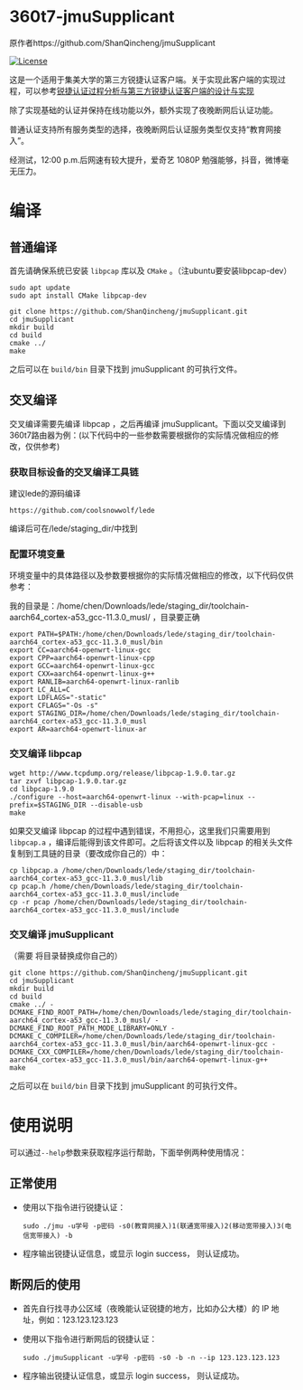 # 360t7-jmuSupplicant

原作者https://github.com/ShanQincheng/jmuSupplicant

[![License](https://camo.githubusercontent.com/232bcc81505d2ff5c9a69601c5dafc4df8d24e6857c4538b1772f77ce6c306ab/68747470733a2f2f696d672e736869656c64732e696f2f6372617465732f6c2f72757374632d73657269616c697a652e737667)](https://raw.githubusercontent.com/ShanQincheng/jmuSupplicant/master/LICENSE)

这是一个适用于集美大学的第三方锐捷认证客户端。关于实现此客户端的实现过程，可以参考[锐捷认证过程分析与第三方锐捷认证客户端的设计与实现](https://github.com/ShanQincheng/jmuSupplicant/blob/master/doc/锐捷认证过程分析与第三方锐捷认证客户端的设计与实现.pdf)

除了实现基础的认证并保持在线功能以外，额外实现了夜晚断网后认证功能。

普通认证支持所有服务类型的选择，夜晚断网后认证服务类型仅支持“教育网接入”。

经测试，12:00 p.m.后网速有较大提升，爱奇艺 1080P 勉强能够，抖音，微博毫无压力。

# 编译



## 普通编译



首先请确保系统已安装 `libpcap` 库以及 `CMake` 。（注ubuntu要安装libpcap-dev）

```
sudo apt update 
sudo apt install CMake libpcap-dev
```



```
git clone https://github.com/ShanQincheng/jmuSupplicant.git
cd jmuSupplicant
mkdir build
cd build
cmake ../
make
```



之后可以在 `build/bin` 目录下找到 jmuSupplicant 的可执行文件。

## 交叉编译



交叉编译需要先编译 libpcap ，之后再编译 jmuSupplicant。下面以交叉编译到 360t7路由器为例：(以下代码中的一些参数需要根据你的实际情况做相应的修改，仅供参考)

### 获取目标设备的交叉编译工具链



建议lede的源码编译

```
https://github.com/coolsnowwolf/lede
```

编译后可在/lede/staging_dir/中找到

### 配置环境变量



环境变量中的具体路径以及参数要根据你的实际情况做相应的修改，以下代码仅供参考：

我的目录是：/home/chen/Downloads/lede/staging_dir/toolchain-aarch64_cortex-a53_gcc-11.3.0_musl/  ，目录要正确

```
export PATH=$PATH:/home/chen/Downloads/lede/staging_dir/toolchain-aarch64_cortex-a53_gcc-11.3.0_musl/bin
export CC=aarch64-openwrt-linux-gcc
export CPP=aarch64-openwrt-linux-cpp
export GCC=aarch64-openwrt-linux-gcc
export CXX=aarch64-openwrt-linux-g++
export RANLIB=aarch64-openwrt-linux-ranlib
export LC_ALL=C
export LDFLAGS="-static"
export CFLAGS="-Os -s"
export STAGING_DIR=/home/chen/Downloads/lede/staging_dir/toolchain-aarch64_cortex-a53_gcc-11.3.0_musl
export AR=aarch64-openwrt-linux-ar
```



### 交叉编译 libpcap



```
wget http://www.tcpdump.org/release/libpcap-1.9.0.tar.gz
tar zxvf libpcap-1.9.0.tar.gz
cd libpcap-1.9.0
./configure --host=aarch64-openwrt-linux --with-pcap=linux --prefix=$STAGING_DIR --disable-usb
make
```



如果交叉编译 libpcap 的过程中遇到错误，不用担心，这里我们只需要用到 `libpcap.a` ，编译后能得到该文件即可。之后将该文件以及 libpcap 的相关头文件复制到工具链的目录（要改成你自己的）中：

```
cp libpcap.a /home/chen/Downloads/lede/staging_dir/toolchain-aarch64_cortex-a53_gcc-11.3.0_musl/lib
cp pcap.h /home/chen/Downloads/lede/staging_dir/toolchain-aarch64_cortex-a53_gcc-11.3.0_musl/include
cp -r pcap /home/chen/Downloads/lede/staging_dir/toolchain-aarch64_cortex-a53_gcc-11.3.0_musl/include
```



### 交叉编译 jmuSupplicant

（需要 将目录替换成你自己的）

```
git clone https://github.com/ShanQincheng/jmuSupplicant.git
cd jmuSupplicant
mkdir build
cd build
cmake ../ -DCMAKE_FIND_ROOT_PATH=/home/chen/Downloads/lede/staging_dir/toolchain-aarch64_cortex-a53_gcc-11.3.0_musl/ -DCMAKE_FIND_ROOT_PATH_MODE_LIBRARY=ONLY -DCMAKE_C_COMPILER=/home/chen/Downloads/lede/staging_dir/toolchain-aarch64_cortex-a53_gcc-11.3.0_musl/bin/aarch64-openwrt-linux-gcc -DCMAKE_CXX_COMPILER=/home/chen/Downloads/lede/staging_dir/toolchain-aarch64_cortex-a53_gcc-11.3.0_musl/bin/aarch64-openwrt-linux-g++
make
```



之后可以在 `build/bin` 目录下找到 jmuSupplicant 的可执行文件。

# 使用说明



可以通过`--help`参数来获取程序运行帮助，下面举例两种使用情况：

## 正常使用



- 使用以下指令进行锐捷认证：

  ```
  sudo ./jmu -u学号 -p密码 -s0(教育网接入)1(联通宽带接入)2(移动宽带接入)3(电信宽带接入) -b
  ```

  

- 程序输出锐捷认证信息，或显示 login success， 则认证成功。

## 断网后的使用



- 首先自行找寻办公区域（夜晚能认证锐捷的地方，比如办公大楼）的 IP 地址，例如：123.123.123.123

- 使用以下指令进行断网后的锐捷认证：

  ```
  sudo ./jmuSupplicant -u学号 -p密码 -s0 -b -n --ip 123.123.123.123
  ```

  

- 程序输出锐捷认证信息，或显示 login success， 则认证成功。